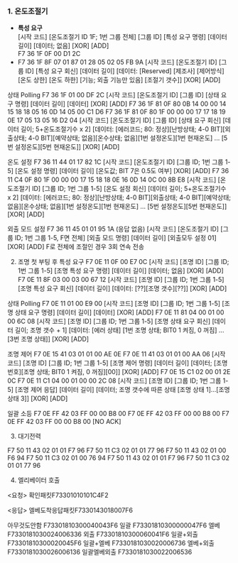 <h3>1. 온도조절기</h3>

+ **특성 요구**<br>
  [시작 코드] [온도조절기 ID 1F; 1번 그룹 전체] [그룹 ID] [특성 요구 명령] [데이터 길이] [데이터; 없음] [XOR] [ADD]<br>
  F7 36 1F 0F 00 D1 2C 
+ F7 36 1F 8F 07 01 87 01 28 05 02 05 FB 9A [시작 코드] [온도조절기 ID] [그룹 ID] [특성 요구 회신] [데이터 길이] [데이터: [Reserved] [제조사] [제어방식] [온도 상한] [온도 하한] [기능; 외출 기능만 있음] [조절기 갯수]] [XOR] [ADD]

상태 Polling F7 36 1F 01 00 DF 2C [시작 코드] [온도조절기 ID] [그룹 ID] [상태 요구 명령] [데이터 길이] [데이터] [XOR] [ADD] F7 36 1F 81 0F 80 0B 14 00 00 14 15 18 18 05 16 0D 14 05 00 C1 D6 F7 36 1F 81 0F 80 1F 00 00 00 17 17 18 19 0E 17 05 13 05 16 D2 04 [시작 코드] [온도조절기 ID] [그룹 ID] [상태 요구 회신] [데이터 길이; 5+온도조절기수 x 2] [데이터: [에러코드; 80: 정상][난방상태; 4-0 BIT][외출상태; 4-0 BIT][예약상태; 없음][온수상태; 없음][1번 설정온도][1번 현재온도] ... [5번 설정온도][5번 현재온도]] [XOR] [ADD]

온도 설정 F7 36 11 44 01 17 82 1C [시작 코드] [온도조절기 ID] [그룹 ID; 1번 그룹 1-5] [온도 설정 명령] [데이터 길이] [온도값; BIT 7은 0.5도 여부] [XOR] [ADD] F7 36 11 C4 0F 80 1F 00 00 00 17 15 18 18 0E 16 0D 14 0C 00 8B E8 [시작 코드] [온도조절기 ID] [그룹 ID; 1번 그룹 1-5] [온도 설정 회신] [데이터 길이; 5+온도조절기수 x 2] [데이터: [에러코드; 80: 정상][난방상태; 4-0 BIT][외출상태; 4-0 BIT][예약상태; 없음][온수상태; 없음][1번 설정온도][1번 현재온도] ... [5번 설정온도][5번 현재온도]] [XOR] [ADD]

외출 모드 설정 F7 36 11 45 01 01 95 1A (응답 없음) [시작 코드] [온도조절기 ID] [그룹 ID; 1번 그룹 1-5, F면 전체] [외출 모드 명령] [데이터 길이] [외출모두 설정 01] [XOR] [ADD] F로 전체에 조절인 경우 3회 연속 전송

2. 조명
첫 부팅 후 특성 요구 F7 0E 11 0F 00 E7 0C [시작 코드] [조명 ID] [그룹 ID; 1번 그룹 1-5] [조명 특성 요구 명령] [데이터 길이] [데이터; 없음] [XOR] [ADD] F7 0E 11 8F 03 00 03 00 67 12 [시작 코드] [조명 ID] [그룹 ID; 1번 그룹 1-5] [조명 특성 요구 회신] [데이터 길이] [데이터: [??][조명 갯수][??]] [XOR] [ADD]

상태 Polling F7 0E 11 01 00 E9 00 [시작 코드] [조명 ID] [그룹 ID; 1번 그룹 1-5] [조명 상태 요구 명령] [데이터 길이] [데이터] [XOR] [ADD] F7 0E 11 81 04 00 01 00 00 6C 08 [시작 코드] [조명 ID] [그룹 ID; 1번 그룹 1-5] [조명 상태 요구 회신] [데이터 길이; 조명 갯수 + 1] [데이터: [에러 상태] [1번 조명 상태; BIT0 1 켜짐, 0 꺼짐] ... [3번 조명 상태]] [XOR] [ADD]

조명 제어 F7 0E 15 41 03 01 01 00 AE 0E F7 0E 11 41 03 01 01 00 AA 06 [시작 코드] [조명 ID] [그룹 ID; 1번 그룹 1-5] [조명 제어 명령] [데이터 길이] [데이터; [조명 번호][조명 상태; BIT0 1 켜짐, 0 꺼짐][00]] [XOR] [ADD] F7 0E 15 C1 02 00 01 2E 0C F7 0E 11 C1 04 00 01 00 00 2C 08 [시작 코드] [조명 ID] [그룹 ID; 1번 그룹 1-5] [조명 제어 응답] [데이터 길이] [데이터; 조명 갯수에 따른 상태 [조명 상태 1]...[조명 상태 3]] [XOR] [ADD]

일괄 소등 F7 0E FF 42 03 FF 00 00 B8 00 F7 0E FF 42 03 FF 00 00 B8 00 F7 0E FF 42 03 FF 00 00 B8 00 [NO ACK]

3. 대기전력 

F7 50 11 43 02 01 01 F7 96 F7 50 11 C3 02 01 01 77 96
F7 50 11 43 02 01 00 F6 94 F7 50 11 C3 02 01 00 76 94
F7 50 11 43 02 01 01 F7 96 F7 50 11 C3 02 01 01 77 96

4. 엘리베이터 호출

<요청>
확인패킷F73301010101C4F2

<응답>
엘베도착응답패킷F7330143018007F6

아무것도안함
F73301810300040043F6
일괄
F73301810300000047F6
엘베
F7330181030024006336
외출
F73301810300060041F6
일괄+외출
F73301810300020045F6
일괄+엘베
F7330181030020006736
엘베+외출
F7330181030026006136
일괄엘베외출
F7330181030022006536
